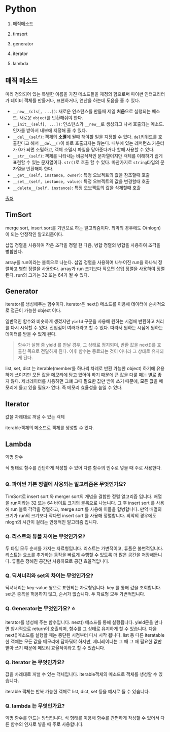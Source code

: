 # Python

1. 매직메소드

2. timsort

3. generator

4. iterator

5. lambda

   

## 매직 메소드

미리 정의되어 있는 특별한 이름을 가진 메소드들을 재정의 함으로써 파이썬 인터프리터가 데이터 객체를 만들거나, 표현하거나, 연산을 하는데 도움을 줄 수 있다. 

- `__new__(cls[, ...])`: 새로운 인스턴스를 만들때 제일 **처음**으로 실행되는 메소드. 새로운 `object`를 반환해줘야 한다.
- `__init__(self[, ...])`: 인스턴스가 `__new__`로 생성되고 나서 호출되는 메소드. 인자를 받아서 내부에 지정해 줄 수 있다.
- `__del__(self)`: 객체의 **소멸**에 될때 해야할 일을 지정할 수 있다. `del`키워드를 호출한다고 해서 `__del__()`이 바로 호출되지는 않는다. 내부에 있는 레퍼런스 카운터가 0가 되면 소멸하고, 객체 소멸시 파일을 닫아준다거나 할때 사용할 수 있다.
- `__str__(self)`: 객체를 나타내는 비공식적인 문자열이지만 객체를 이해하기 쉽게 표현할 수 있는 문자열이다. `str()`로 호출 할 수 있다. 마찬가지로 `string`타입의 문자열을 반환해야 한다. 
- `__get__(self, instance, owner)`: 특정 오브젝트의 값을 참조할때 호출
- `__set__(self, instance, value)`: 특정 오브젝트의 값을 변경할때 호출
- `__delete__(self, instance)`: 특정 오브젝트의 값을 삭제할때 호출

[출처](https://corikachu.github.io/articles/python/python-magic-method)



## TimSort

merge sort, insert sort를 기반으로 하는 알고리즘이다. 최악의 경우에도 O(nlogn) 이 되는 안정적인 알고리즘이다.

삽입 정렬을 사용하여 작은 조각을 정렬 한 다음, 병합 정렬의 병합을 사용하여 조각을 병합한다.

array를 run이라는 블록으로 나눈다. 삽입 정렬을 사용하여 나누어진 run을 하나씩 정렬하고 병합 정렬을 사용한다. array가 run 크기보다 작으면 삽입 정렬을 사용하여 정렬 된다. run의 크기는 32 또는 64가 될 수 있다.



## Generator

iterator를 생성해주는 함수이다. iterator은 next() 메소드를 이용해 데이터에 순차적으로 접근이 가능한 object 이다.

일반적인 함수와 비슷하게 생겼지만 `yield` 구문을 사용해 원하는 시점에 반환하고 처리를 다시 시작할 수 있다. 진입점이 여러개라고 할 수 있다. 따라서 원하는 시점에 원하는 데이터를 받을 수 있게 된다.

> 함수가 실행 중 yield 를 만날 경우, 그 상태로 정지되며, 반환 값을 next()를 호출한 쪽으로 전달하게 된다. 이후 함수는 종료되는 것이 아니라 그 상태로 유지되게 된다.



list, set, dict 는 iterable(member를 하나씩 차례로 반환 가능한 object) 하기에 유용하게 쓰이지만 모든 값을 메모리에 담고 있어야 하기 때문에 큰 값을 다룰 때는 별로 좋지 않다. 제너레이터를 사용하면 그떄 그때 필요한 값만 받아 쓰기 때문에, 모든 값을 메모리에 들고 있을 필요가 없다. 즉 메모리 효율성을 높일 수 있다.



## Iterator

값을 차례대로 꺼낼 수 있는 객체

iterable객체의 메소드로 객체를 생성할 수 있다.



## Lambda

익명 함수

식 형태로 함수를 간단하게 작성할 수 있어 다른 함수의 인수로 넣을 때 주로 사용한다.

## 



### Q. 파이썬 기본 정렬에 사용되는 알고리즘은 무엇인가요?

TimSort로 insert sort 와 merger sort의 개념을 결합한 정렬 알고리즘 입니다. 배열을 run이라는 32 또는 64 바이트 크기의 블록으로 나눕니다. 그 후 insert sort 를 사용해 run 블록 각각을 정렬하고, merge sort 를 사용해 이들을 합병합니다. 만약 배열의 크기가 run의 크기보다 작다면 insert sort 를 사용해 정렬합니다. 최악의 경우에도 nlogn의 시간이 걸리는 안정적인 알고리즘 입니다.



### Q. 리스트와 튜플 차이는 무엇인가요?

두 타입 모두 순서를 가지는 자료형입니다. 리스트는 가변적이고, 튜플은 불변적입니다. 리스트는 요소를 추가하는 동작을 빠르게 수행할 수 있도록 더 많은 공간을 저장해둡니다. 튜플은 정해진 공간만 사용하므로 공간 효율적입니다.



### Q. 딕셔너리와 set의 차이는 무엇인가요?

딕셔너리는 key-value 쌍으로 표현되는 자료형입니다. key 를 통해 값을 조회합니다. set은 중복을 허용하지 않고, 순서가 없습니다. 두 자료형 모두 가변적입니다.



### Q. Generator는 무엇인가요? ⭐️

iterator를 생성해 주는 함수입니다. next() 메소드를 통해 실행됩니다. yield문을 만나면 암시적으로 return이 호출되며, 함수를 그 상태로 유지하게 할 수 있습니다. 다음 next()메소드를 실행할 때는 중단된 시점부터 다시 시작 됩니다. list 등 다른 iteratable 한 객체는 모든 값을 메모리에 담아둬야 하지만, 제너레이터는 그 때 그 때 필요한 값만 받아 쓰기 때문에 메모리 효율적이라고 할 수 있습니다.



### Q. iterator 는 무엇인가요?

값을 차례대로 꺼낼 수 있는 객체입니다. iterable객체의 메소드로 객체를 생성할 수 있습니다.

iterable 객체는 반복 가능한 객체로 list, dict, set 등을 예시로 들 수 있습니다.



### Q. lambda 는 무엇인가요?

익명 함수를 만드는 방법입니다. 식 형태를 이용해 함수를 간편하게 작성할 수 있어서 다른 함수의 인자로 넣을 때 주로 사용합니다.